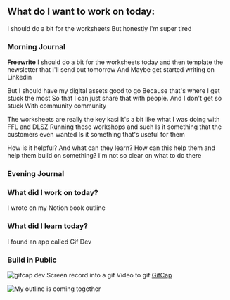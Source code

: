 ## **What do I want to work on today:**
I should do a bit for the worksheets
But honestly I'm super tired

### Morning Journal 
**Freewrite**
I should do a bit for the worksheets today
and then template the newsletter that I'll send out tomorrow
And Maybe get started writing on Linkedin

But I should have my digital assets good to go
Because that's where I get stuck the most
So that I can just share that with people.
And I don't get so stuck
With community community

The worksheets are really the key kasi
It's a bit like what I was doing with FFL and DLSZ
Running these workshops and such
Is it something that the customers even wanted
Is it something that's useful for them

How is it helpful?
And what can they learn?
How can this help them and help them build on something?
I'm not so clear on what to do there



### Evening Journal

### What did I work on today?
I wrote on my Notion book outline

### What did I learn today?
I found an app called Gif Dev

### Build in Public

![gifcap dev](gifcap%20dev.png)
Screen record into a gif
Video to gif
[GifCap](https://gifcap.dev/)

![My outline is coming together](My%20outline%20is%20coming%20together.gif)